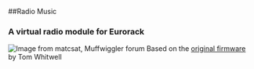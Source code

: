 ##Radio Music

### A virtual radio module for Eurorack
![Image from matcsat, Muffwiggler forum](https://raw.githubusercontent.com/TomWhitwell/RadioMusic/master/Collateral/BuildImages/rmpic.jpg)
Based on the [original firmware](https://gitter.im/TomWhitwell/RadioMusic) by Tom Whitwell
